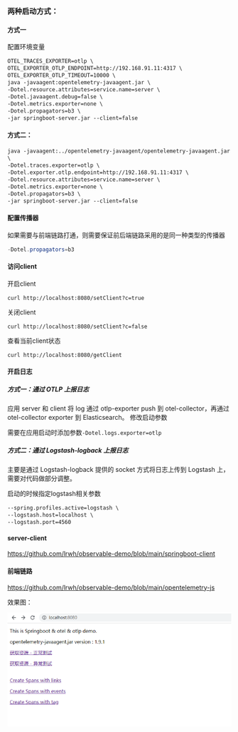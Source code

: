 
### 两种启动方式：

#### 方式一

配置环境变量

```shell
OTEL_TRACES_EXPORTER=otlp \
OTEL_EXPORTER_OTLP_ENDPOINT=http://192.168.91.11:4317 \
OTEL_EXPORTER_OTLP_TIMEOUT=10000 \
java -javaagent:opentelemetry-javaagent.jar \
-Dotel.resource.attributes=service.name=server \
-Dotel.javaagent.debug=false \
-Dotel.metrics.exporter=none \
-Dotel.propagators=b3 \
-jar springboot-server.jar --client=false
```

#### 方式二：

```shell
java -javaagent:../opentelemetry-javaagent/opentelemetry-javaagent.jar \
-Dotel.traces.exporter=otlp \
-Dotel.exporter.otlp.endpoint=http://192.168.91.11:4317 \
-Dotel.resource.attributes=service.name=server \
-Dotel.metrics.exporter=none \
-Dotel.propagators=b3 \
-jar springboot-server.jar --client=false
```

#### 配置传播器

如果需要与前端链路打通，则需要保证前后端链路采用的是同一种类型的传播器

```java
-Dotel.propagators=b3
```

#### 访问client
开启client
```
curl http://localhost:8080/setClient?c=true
```
关闭client
```
curl http://localhost:8080/setClient?c=false
```
查看当前client状态
``` shell script
curl http://localhost:8080/getClient
```
#### 开启日志

##### 方式一：通过 OTLP 上报日志

应用 server 和 client 将 log 通过 otlp-exporter push 到 otel-collector，再通过 otel-collector exporter 到 Elasticsearch。
修改启动参数

需要在应用启动时添加参数`-Dotel.logs.exporter=otlp`

##### 方式二：通过 Logstash-logback 上报日志

主要是通过 Logstash-logback  提供的 socket 方式将日志上传到 Logstash 上，需要对代码做部分调整。

启动的时候指定logstash相关参数

```shell script
--spring.profiles.active=logstash \
--logstash.host=localhost \
--logstash.port=4560
```
#### server-client

https://github.com/lrwh/observable-demo/blob/main/springboot-client

#### 前端链路

https://github.com/lrwh/observable-demo/blob/main/opentelemetry-js

效果图：

![](../images/2022-03-11-11-28-16-image.png)


